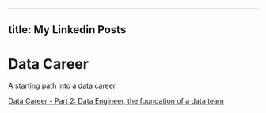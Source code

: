 
---
title: My Linkedin Posts
---

# Data Career
[A starting path into a data career](http://bit.ly/37hY4Lj)

[Data Career - Part 2: Data Engineer, the foundation of a data team](http://bit.ly/35iYDme)
